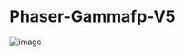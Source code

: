 # Phaser-Gammafp-V5
![image](https://user-images.githubusercontent.com/52834318/161398144-87118770-2b32-4057-9bf9-fd328357ff9f.png)
